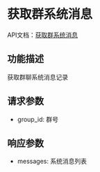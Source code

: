 # 获取群系统消息

API文档：[获取群系统消息](https://napcat.apifox.cn/226658660e0.md)

## 功能描述
获取群聊系统消息记录

## 请求参数
- group_id: 群号

## 响应参数
- messages: 系统消息列表
